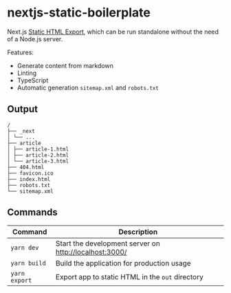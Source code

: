 # nextjs-static-boilerplate

Next.js [Static HTML Export](https://nextjs.org/docs/advanced-features/static-html-export), which can be run standalone without the need of a Node.js server.

Features:

-   Generate content from markdown
-   Linting
-   TypeScript
-   Automatic generation `sitemap.xml` and `robots.txt`

## Output

```
/
├── _next
│ └── ...
├── article
│ ├── article-1.html
│ ├── article-2.html
│ └── article-3.html
├── 404.html
├── favicon.ico
├── index.html
├── robots.txt
└── sitemap.xml
```

## Commands

| Command       | Description                                                                      |
| ------------- | -------------------------------------------------------------------------------- |
| `yarn dev`    | Start the development server on [http://localhost:3000/](http://localhost:3000/) |
| `yarn build`  | Build the application for production usage                                       |
| `yarn export` | Export app to static HTML in the `out` directory                                 |
